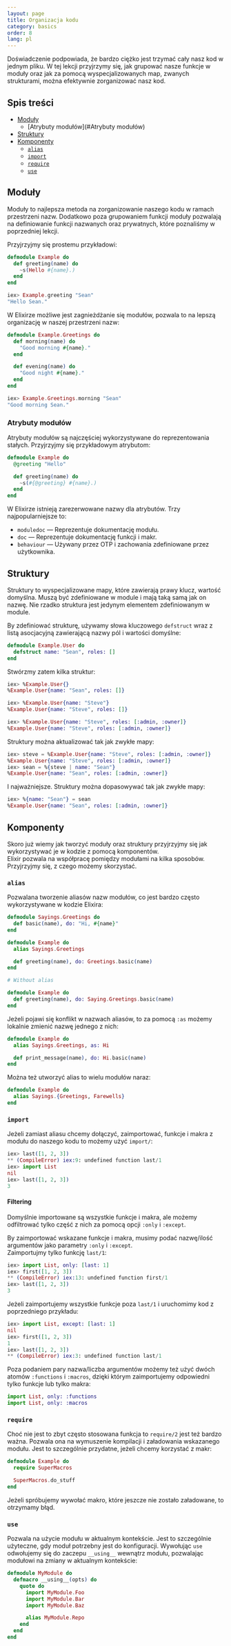 ```yaml
---
layout: page
title: Organizacja kodu
category: basics
order: 8
lang: pl
---
```


Doświadczenie podpowiada, że bardzo ciężko jest trzymać cały nasz kod w jednym pliku. W tej lekcji przyjrzymy się, jak
 grupować nasze funkcje w moduły oraz jak za pomocą wyspecjalizowanych map, zwanych strukturami, można 
 efektywnie zorganizować nasz kod. 
   

## Spis treści

- [Moduły](#Moduły)
  - [Atrybuty modułów](#Atrybuty modułów)
- [Struktury](#Struktury)
- [Komponenty](#Komponenty)
  - [`alias`](#alias)
  - [`import`](#import)
  - [`require`](#require)
  - [`use`](#use)

## Moduły

Moduły to najlepsza metoda na zorganizowanie naszego kodu w ramach przestrzeni nazw. Dodatkowo poza grupowaniem 
funkcji moduły pozwalają na definiowanie funkcji nazwanych oraz prywatnych, które poznaliśmy w poprzedniej lekcji.

Przyjrzyjmy się prostemu przykładowi:

``` elixir
defmodule Example do
  def greeting(name) do
    ~s(Hello #{name}.)
  end
end

iex> Example.greeting "Sean"
"Hello Sean."
```

W Elixirze możliwe jest zagnieżdżanie się modułów, pozwala to na lepszą organizację w naszej przestrzeni nazw:

```elixir
defmodule Example.Greetings do
  def morning(name) do
    "Good morning #{name}."
  end

  def evening(name) do
    "Good night #{name}."
  end
end

iex> Example.Greetings.morning "Sean"
"Good morning Sean."
```

### Atrybuty modułów

Atrybuty modułów są najczęściej wykorzystywane do reprezentowania stałych.  Przyjrzyjmy się przykładowym atrybutom:

```elixir
defmodule Example do
  @greeting "Hello"

  def greeting(name) do
    ~s(#{@greeting} #{name}.)
  end
end
```

W Elixirze istnieją zarezerwowane nazwy dla atrybutów.  Trzy najpopularniejsze to:

+ `moduledoc` — Reprezentuje dokumentację modułu.
+ `doc` — Reprezentuje dokumentację funkcji i makr.
+ `behaviour` — Używany przez OTP i zachowania zdefiniowane przez użytkownika.

## Struktury

Struktury to wyspecjalizowane mapy, które zawierają prawy klucz, wartość domyślna. Muszą być zdefiniowane w module i 
mają taką samą jak on nazwę. Nie rzadko struktura jest jedynym elementem zdefiniowanym w module.

By zdefiniować strukturę, używamy słowa kluczowego `defstruct` wraz z listą asocjacyjną zawierającą nazwy pól i 
wartości domyślne:

```elixir
defmodule Example.User do
  defstruct name: "Sean", roles: []
end
```

Stwórzmy zatem kilka struktur:

```elixir
iex> %Example.User{}
%Example.User{name: "Sean", roles: []}

iex> %Example.User{name: "Steve"}
%Example.User{name: "Steve", roles: []}

iex> %Example.User{name: "Steve", roles: [:admin, :owner]}
%Example.User{name: "Steve", roles: [:admin, :owner]}
```

Struktury można aktualizować tak jak zwykłe mapy:

```elixir
iex> steve = %Example.User{name: "Steve", roles: [:admin, :owner]}
%Example.User{name: "Steve", roles: [:admin, :owner]}
iex> sean = %{steve | name: "Sean"}
%Example.User{name: "Sean", roles: [:admin, :owner]}
```

I najważniejsze. Struktury można dopasowywać tak jak zwykłe mapy:

```elixir
iex> %{name: "Sean"} = sean
%Example.User{name: "Sean", roles: [:admin, :owner]}
```

## Komponenty

Skoro już wiemy jak tworzyć moduły oraz struktury przyjrzyjmy się jak wykorzystywać je w kodzie z pomocą komponentów.  
Elixir pozwala na współpracę pomiędzy modułami na kilka sposobów. Przyjrzyjmy się, z czego możemy skorzystać. 

### `alias`

Pozwalana tworzenie aliasów nazw modułów, co jest bardzo często wykorzystywane w kodzie Elixira:

```elixir
defmodule Sayings.Greetings do
  def basic(name), do: "Hi, #{name}"
end

defmodule Example do
  alias Sayings.Greetings

  def greeting(name), do: Greetings.basic(name)
end

# Without alias

defmodule Example do
  def greeting(name), do: Saying.Greetings.basic(name)
end
```

Jeżeli pojawi się konflikt w nazwach aliasów, to za pomocą `:as` możemy lokalnie zmienić nazwę jednego z nich:

```elixir
defmodule Example do
  alias Sayings.Greetings, as: Hi

  def print_message(name), do: Hi.basic(name)
end
```

Można też utworzyć alias to wielu modułów naraz:

```elixir
defmodule Example do
  alias Sayings.{Greetings, Farewells}
end
```

### `import`

Jeżeli zamiast aliasu chcemy dołączyć, zaimportować, funkcje i makra z modułu do naszego kodu to możemy użyć `import/`:

```elixir
iex> last([1, 2, 3])
** (CompileError) iex:9: undefined function last/1
iex> import List
nil
iex> last([1, 2, 3])
3
```

#### Filtering

Domyślnie importowane są wszystkie funkcje i makra, ale możemy odfiltrować tylko część z nich za pomocą opcji `:only` i 
`:except`.

By zaimportować wskazane funkcje i makra, musimy podać nazwę/ilość argumentów jako parametry `:only` i `:except`.  
Zaimportujmy tylko funkcję `last/1`:

```elixir
iex> import List, only: [last: 1]
iex> first([1, 2, 3])
** (CompileError) iex:13: undefined function first/1
iex> last([1, 2, 3])
3
```

Jeżeli zaimportujemy wszystkie funkcje poza `last/1` i uruchomimy kod z poprzedniego przykładu:

```elixir
iex> import List, except: [last: 1]
nil
iex> first([1, 2, 3])
1
iex> last([1, 2, 3])
** (CompileError) iex:3: undefined function last/1
```

Poza podaniem pary nazwa/liczba argumentów możemy też użyć dwóch atomów `:functions` i `:macros`, dzięki którym 
zaimportujemy odpowiedni tylko funkcje lub tylko makra:

```elixir
import List, only: :functions
import List, only: :macros
```

### `require`

Choć nie jest to zbyt często stosowana funkcja to `require/2` jest też bardzo ważna. Pozwala ona na wymuszenie 
kompilacji i załadowania wskazanego modułu. Jest to szczególnie przydatne, jeżeli chcemy korzystać z makr:

```elixir
defmodule Example do
  require SuperMacros

  SuperMacros.do_stuff
end
```

Jeżeli spróbujemy wywołać makro, które jeszcze nie zostało załadowane, to otrzymamy błąd.

### `use`

Pozwala na użycie modułu w aktualnym kontekście. Jest to szczególnie użyteczne, gdy moduł potrzebny jest do 
konfiguracji.  Wywołując `use` odwołujemy się do zaczepu `__using__` wewnątrz modułu, pozwalając modułowi na zmiany w
 aktualnym kontekście:

```elixir
defmodule MyModule do
  defmacro __using__(opts) do
    quote do
      import MyModule.Foo
      import MyModule.Bar
      import MyModule.Baz

      alias MyModule.Repo
    end
  end
end
```
